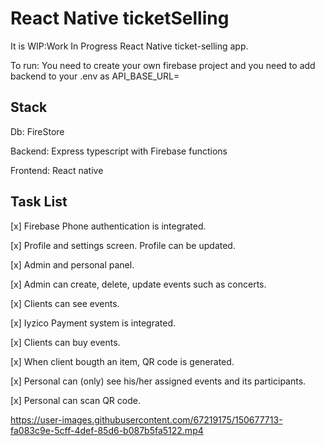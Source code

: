 # React Native ticketSelling 

It is WIP:Work In Progress React Native ticket-selling app.

To run: You need to create your own firebase project and you need to add backend to your .env as API_BASE_URL= 

## Stack

Db: FireStore

Backend: Express typescript with Firebase functions

Frontend: React native

## Task List

[x] Firebase Phone authentication is integrated.

[x] Profile and settings screen. Profile can be updated.

[x] Admin and personal panel.

[x] Admin can create, delete, update events such as concerts.

[x] Clients can see events.

[x] Iyzico Payment system is integrated.

[x] Clients can buy events.

[x] When client bougth an item, QR code is generated.

[x] Personal can (only) see his/her assigned events and its participants.

[x] Personal can scan QR code.



https://user-images.githubusercontent.com/67219175/150677713-fa083c9e-5cff-4def-85d6-b087b5fa5122.mp4


